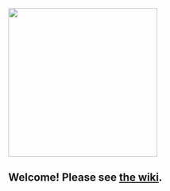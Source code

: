 <img src="https://s32.postimg.org/v11odhzs5/logo.png" width="300">

## Welcome! Please see [the wiki](https://github.com/OperationSpark/2017-05-peripheral-brain/wiki).
